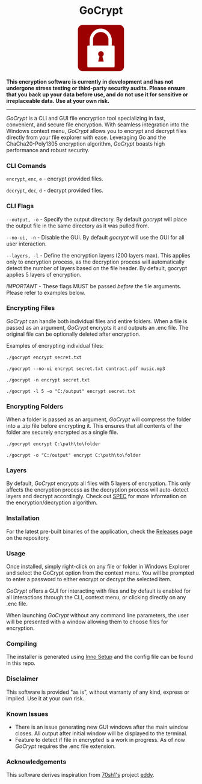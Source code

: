 <h1 align="center"> GoCrypt </h1> 

<p align="center">
  <img src="images/GoCrypt128x128.png" alt="GoCrypt Logo" />
</p>

**This encryption software is currently in development and has not undergone stress testing or third-party security audits. Please ensure that you back up your data before use, and do not use it for sensitive or irreplaceable data. Use at your own risk.**

---

_GoCrypt_ is a CLI and GUI file encryption tool specializing in fast, convenient, and secure file encryption. With seamless integration into the Windows context menu, _GoCrypt_ allows you to encrypt and decrypt files directly from your file explorer with ease. Leveraging Go and the ChaCha20-Poly1305 encryption algorithm, _GoCrypt_ boasts high performance and robust security.

### CLI Comands
`encrypt`, `enc`, `e` - encrypt provided files.

`decrypt`, `dec`, `d` - decrypt provided files.

### CLI Flags
`--output, -o` - Specify the output directory. By default _gocrypt_ will place the output file in the same directory as it was pulled from.

`--no-ui, -n` - Disable the GUI. By default _gocrypt_ will use the GUI for all user interaction.

`--layers, -l` - Define the encryption layers (200 layers max). This applies only to encryption process, as the decryption process will automatically detect the number of layers based on the file header. By default, gocrypt applies 5 layers of encryption.

*IMPORTANT* - These flags MUST be passed _before_ the file arguments. Please refer to examples below.

### Encrypting Files
_GoCrypt_ can handle both individual files and entire folders. When a file is passed as an argument, _GoCrypt_ encrypts it and outputs an .enc file. The original file can be optionally deleted after encryption.

Examples of encrypting individual files:
```
./gocrypt encrypt secret.txt
```
```
./gocrypt --no-ui encrypt secret.txt contract.pdf music.mp3
```
```
./gocrypt -n encrypt secret.txt
```
```
./gocrypt -l 5 -o "C:/output" encrypt secret.txt
```

### Encrypting Folders

When a folder is passed as an argument, _GoCrypt_ will compress the folder into a .zip file before encrypting it. This ensures that all contents of the folder are securely encrypted as a single file.
```
./gocrypt encrypt C:\path\to\folder
```
```
./gocrypt -o "C:/output" encrypt C:\path\to\folder
```

### Layers

By default, _GoCrypt_ encrypts all files with 5 layers of encryption. This only affects the encryption process as the decryption process will auto-detect layers and decrypt accordingly. Check out [SPEC](https://github.com/queball1999/GoCrypt/blob/main/SPEC.md) for more information on the encryption/decryption algorithm.

### Installation

For the latest pre-built binaries of the application, check the [Releases](https://github.com/queball1999/GoCrypt/releases) page on the repository.

### Usage

Once installed, simply right-click on any file or folder in Windows Explorer and select the GoCrypt option from the context menu. You will be prompted to enter a password to either encrypt or decrypt the selected item.

_GoCrypt_ offers a GUI for interacting with files and by default is enabled for all interactions through the CLI, context menu, or clicking directly on any .enc file. 

When launching _GoCrypt_ without any command line parameters, the user will be presented with a window allowing them to choose files for encryption.

### Compiling

The installer is generated using [Inno Setup](https://jrsoftware.org/isinfo.php) and the config file can be found in this repo.

### Disclaimer

This software is provided "as is", without warranty of any kind, express or implied. Use it at your own risk.

### Known Issues

- There is an issue generating new GUI windows after the main window closes. All output after initial window will be displayed to the terminal.
- Feature to detect if file in encrypted is a work in progress. As of now _GoCrypt_ requires the .enc file extension.

### Acknowledgements

This software derives inspiration from [70sh1's](https://github.com/70sh1) project [eddy](https://github.com/70sh1/eddy/tree/main).